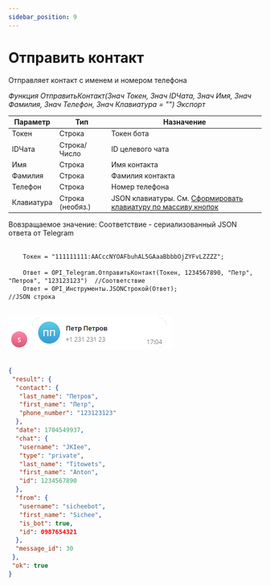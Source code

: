 ```yaml
---
sidebar_position: 9
---
```


# Отправить контакт
Отправляет контакт с именем и номером телефона


*Функция ОтправитьКонтакт(Знач Токен, Знач IDЧата, Знач Имя, Знач Фамилия, Знач Телефон, Знач Клавиатура = "") Экспорт*

  | Параметр | Тип | Назначение |
  |-|-|-|
  | Токен | Строка | Токен бота |
  | IDЧата | Строка/Число | ID целевого чата |
  | Имя | Строка | Имя контакта |
  | Фамилия | Строка | Фамилия контакта |
  | Телефон | Строка | Номер телефона |
  | Клавиатура | Строка (необяз.) | JSON клавиатуры. См. [Сформировать клавиатуру по массиву кнопок](./%D0%A1%D1%84%D0%BE%D1%80%D0%BC%D0%B8%D1%80%D0%BE%D0%B2%D0%B0%D1%82%D1%8C%20%D0%BA%D0%BB%D0%B0%D0%B2%D0%B8%D0%B0%D1%82%D1%83%D1%80%D1%83%20%D0%BF%D0%BE%20%D0%BC%D0%B0%D1%81%D1%81%D0%B8%D0%B2%D1%83%20%D0%BA%D0%BD%D0%BE%D0%BF%D0%BE%D0%BA) |
  
  Вовзращаемое значение: Соответствие - сериализованный JSON ответа от Telegram


```bsl title="Пример кода"
	
	Токен = "111111111:AACccNYOAFbuhAL5GAaaBbbbOjZYFvLZZZZ";
	
	Ответ = OPI_Telegram.ОтправитьКонтакт(Токен, 1234567890, "Петр", "Петров", "123123123")  //Соответствие
	Ответ = OPI_Инструменты.JSONСтрокой(Ответ);                                              //JSON строка
	
```

![Результат](img/12.png)

```json title="Результат"

{
 "result": {
  "contact": {
   "last_name": "Петров",
   "first_name": "Петр",
   "phone_number": "123123123"
  },
  "date": 1704549937,
  "chat": {
   "username": "JKIee",
   "type": "private",
   "last_name": "Titowets",
   "first_name": "Anton",
   "id": 1234567890
  },
  "from": {
   "username": "sicheebot",
   "first_name": "Sichee",
   "is_bot": true,
   "id": 0987654321
  },
  "message_id": 30
 },
 "ok": true
}

```
